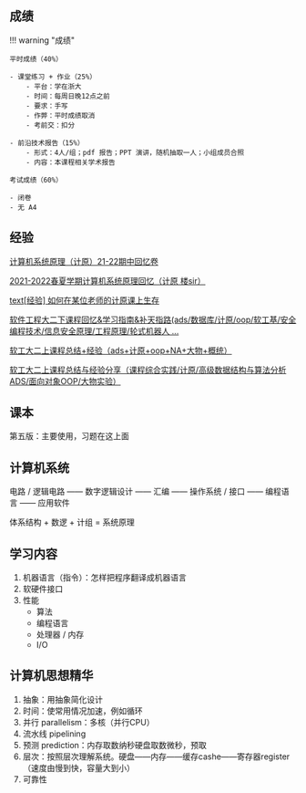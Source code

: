 ## 成绩

!!! warning "成绩"

    平时成绩（40%）

    - 课堂练习 + 作业（25%）
        - 平台：学在浙大
        - 时间：每周日晚12点之前
        - 要求：手写
        - 作弊：平时成绩取消
        - 考前交：扣分

    - 前沿技术报告（15%）
        - 形式：4人/组；pdf 报告；PPT 演讲，随机抽取一人；小组成员合照
        - 内容：本课程相关学术报告

    考试成绩（60%）

    - 闭卷
    - 无 A4

## 经验

[计算机系统原理（计原）21-22期中回忆卷](https://www.cc98.org/topic/5305651)

[2021-2022春夏学期计算机系统原理回忆（计原 楼sir）](https://www.cc98.org/topic/5353866)

[text[经验] 如何在某位老师的计原课上生存](https://www.cc98.org/topic/5539896)

[软件工程大二下课程回忆&学习指南&补天指路(ads/数据库/计原/oop/软工基/安全编程技术/信息安全原理/工程原理/轮式机器人 ...](https://www.cc98.org/topic/5647034)

[软工大二上课程总结+经验（ads+计原+oop+NA+大物+概统）](https://www.cc98.org/topic/6097265)

[软工大二上课程总结与经验分享（课程综合实践/计原/高级数据结构与算法分析ADS/面向对象OOP/大物实验）](https://www.cc98.org/topic/6097763)

## 课本

第五版：主要使用，习题在这上面

## 计算机系统

电路 / 逻辑电路 —— 数字逻辑设计 —— 汇编 —— 操作系统 / 接口 —— 编程语言 —— 应用软件

体系结构 + 数逻 + 计组 = 系统原理

## 学习内容

1. 机器语言（指令）：怎样把程序翻译成机器语言
2. 软硬件接口
3. 性能
    - 算法
    - 编程语言
    - 处理器 / 内存
    - I/O

## 计算机思想精华

1. 抽象：用抽象简化设计
2. 时间：使常用情况加速，例如循环
3. 并行 parallelism：多核（并行CPU）
4. 流水线 pipelining
5. 预测 prediction：内存取数纳秒硬盘取数微秒，预取
6. 层次：按照层次理解系统。硬盘——内存——缓存cashe——寄存器register（速度由慢到快，容量大到小）
7. 可靠性